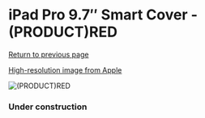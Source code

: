 # iPad Pro 9.7″ Smart Cover - (PRODUCT)RED

[Return to previous page](/ipad_pro97)

[High-resolution image from Apple](https://store.storeimages.cdn-apple.com/8756/as-images.apple.com/is/MM2D2?wid=4500&hei=4500&fmt=png)

<div style="width: 384px"><img src="/everysource/MM2D2.png" alt="(PRODUCT)RED"></div>

### Under construction
